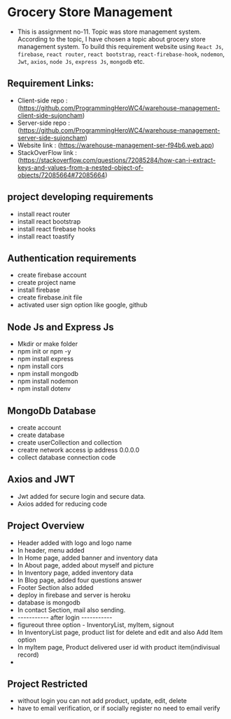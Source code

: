 # Grocery Store Management

- This is assignment no-11. Topic was store management system. According to the topic, I have chosen a topic about grocery store management system. To build this requirement website using `React Js`, `firebase`, `react router`, `react bootstrap`, `react-firebase-hook`, `nodemon`, `Jwt`, `axios`, `node Js`, `express Js`, `mongodb` etc.

## Requirement Links:

- Client-side repo : (https://github.com/ProgrammingHeroWC4/warehouse-management-client-side-sujoncham)
- Server-side repo : (https://github.com/ProgrammingHeroWC4/warehouse-management-server-side-sujoncham)
- Website link : (https://warehouse-management-ser-f94b6.web.app)
- StackOverFlow link : (https://stackoverflow.com/questions/72085284/how-can-i-extract-keys-and-values-from-a-nested-object-of-objects/72085664#72085664)

## project developing requirements

- install react router
- install react bootstrap
- install react firebase hooks
- install react toastify

## Authentication requirements

- create firebase account
- create project name
- install firebase
- create firebase.init file
- activated user sign option like google, github

## Node Js and Express Js

- Mkdir or make folder
- npm init or npm -y
- npm install express
- npm install cors
- npm install mongodb
- npm install nodemon
- npm install dotenv

## MongoDb Database

- create account
- create database
- create userCollection and collection
- creatre network access ip address 0.0.0.0
- collect database connection code

## Axios and JWT

- Jwt added for secure login and secure data.
- Axios added for reducing code

## Project Overview

- Header added with logo and logo name
- In header, menu added
- In Home page, added banner and inventory data
- In About page, added about myself and picture
- In Inventory page, added inventory data
- In Blog page, added four questions answer
- Footer Section also added
- deploy in firebase and server is heroku
- database is mongodb
- In contact Section, mail also sending.
- ----------- after login -----------
- figureout three option - InventoryList, myItem, signout
- In InventoryList page, product list for delete and edit and also Add Item option
- In myItem page, Product delivered user id with product item(indivisual record)
-

## Project Restricted

- without login you can not add product, update, edit, delete
- have to email verification, or if socially register no need to email verify
